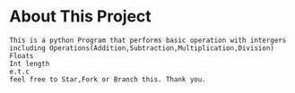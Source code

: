 # About This Project
    This is a python Program that performs basic operation with intergers
    including Operations(Addition,Subtraction,Multiplication,Division)
    Floats
    Int length 
    e.t.c
    feel free to Star,Fork or Branch this. Thank you.
